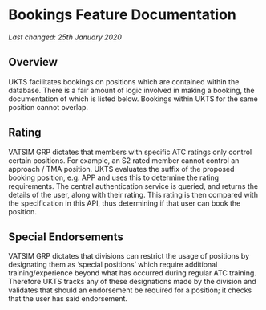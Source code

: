 # Bookings Feature Documentation
_Last changed: 25th January 2020_

## Overview
UKTS facilitates bookings on positions which are contained within the database. There is a fair amount of logic involved in making a booking, the documentation of which is listed below. 
Bookings within UKTS for the same position cannot overlap. 

## Rating
VATSIM GRP dictates that members with specific ATC ratings only control certain positions. For example, an S2 rated member cannot control an approach / TMA position. UKTS evaluates the suffix of the proposed booking position, e.g. APP and uses this to determine the rating requirements. The central authentication service is queried, and returns the details of the user, along with their rating. This rating is then compared with the specification in this API, thus determining if that user can book the position.

## Special Endorsements
VATSIM GRP dictates that divisions can restrict the usage of positions by designating them as ‘special positions’ which require additional training/experience beyond what has occurred during regular ATC training. Therefore UKTS tracks any of these designations made by the division and validates that should an endorsement be required for a position; it checks that the user has said endorsement. 
